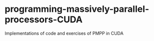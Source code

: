 # programming-massively-parallel-processors-CUDA
 Implementations of code and exercises of PMPP in CUDA 
